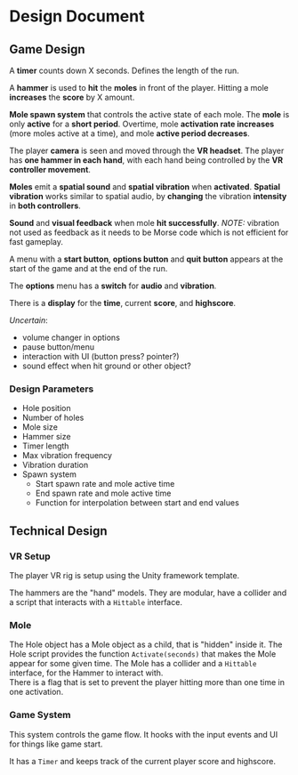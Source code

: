 # Design Document

## Game Design

A **timer** counts down X seconds. Defines the length of the run.

A **hammer** is used to **hit** the **moles** in front of the player.
Hitting a mole **increases** the **score** by X amount.

**Mole spawn system** that controls the active state of each mole.
The **mole** is only **active** for a **short period**.
Overtime, mole **activation rate increases** (more moles active at a time), and mole **active period decreases**.

The player **camera** is seen and moved through the **VR headset**.
The player has **one hammer in each hand**, with each hand being controlled by the **VR controller movement**.

**Moles** emit a **spatial sound** and **spatial vibration** when **activated**. **Spatial vibration** works similar to spatial audio, by **changing** the vibration **intensity** in **both controllers**.

**Sound** and **visual feedback** when mole **hit successfully**. *NOTE:* vibration not used as feedback as it needs to be Morse code which is not efficient for fast gameplay.

A menu with a **start button**, **options button** and **quit button** appears at the start of the game and at the end of the run.

The **options** menu has a **switch** for **audio** and **vibration**.

There is a **display** for the **time**, current **score**, and **highscore**.

*Uncertain*:
- volume changer in options
- pause button/menu
- interaction with UI (button press? pointer?)
- sound effect when hit ground or other object?

### Design Parameters

- Hole position
- Number of holes
- Mole size
- Hammer size
- Timer length
- Max vibration frequency
- Vibration duration
- Spawn system
  - Start spawn rate and mole active time
  - End spawn rate and mole active time
  - Function for interpolation between start and end values

## Technical Design

### VR Setup
The player VR rig is setup using the Unity framework template.

The hammers are the "hand" models. They are modular, have a collider and a script that interacts with a `Hittable` interface.

### Mole
The Hole object has a Mole object as a child, that is "hidden" inside it.
The Hole script provides the function `Activate(seconds)` that makes the Mole appear for some given time.
The Mole has a collider and a `Hittable` interface, for the Hammer to interact with. <br>
There is a flag that is set to prevent the player hitting more than one time in one activation.

### Game System

This system controls the game flow. It hooks with the input events and UI for things like game start.

It has a `Timer` and keeps track of the current player score and highscore. 